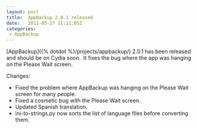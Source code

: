 ```yaml
--- 
layout: post
title:  AppBackup 2.0.1 released
date:   2011-05-27 11:11:05Z
categories: 
 - AppBackup
---
```


[AppBackup]({% dotdot %}/projects/appbackup/) 2.0.1 has been released and should be
on Cydia soon.  It fixes the bug where the app was hanging on the Please Wait screen.

Changes:
 * Fixed the problem where AppBackup was hanging on the Please Wait screen for many
   people.
 * Fixed a cosmetic bug with the Please Wait screen.
 * Updated Spanish translation.
 * ini-to-strings.py now sorts the list of language files before converting them.
